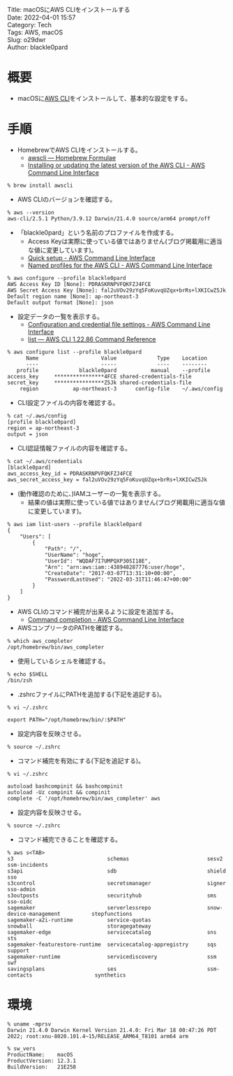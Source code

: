 Title:     macOSにAWS CLIをインストールする    
Date:      2022-04-01 15:57  
Category:  Tech  
Tags:	   AWS, macOS    
Slug:	   o29dwr  
Author:    blackle0pard  

# 概要

- macOSに[AWS CLI](https://docs.aws.amazon.com/cli/index.html)をインストールして、基本的な設定をする。

# 手順

- HomebrewでAWS CLIをインストールする。
    - [awscli — Homebrew Formulae](https://formulae.brew.sh/formula/awscli)
    - [Installing or updating the latest version of the AWS CLI - AWS Command Line Interface](https://docs.aws.amazon.com/cli/latest/userguide/getting-started-install.html)  

```
% brew install awscli
```

- AWS CLIのバージョンを確認する。

```
% aws --version
aws-cli/2.5.1 Python/3.9.12 Darwin/21.4.0 source/arm64 prompt/off
```

- 「blackle0pard」という名前のプロファイルを作成する。  
    - Access Keyは実際に使っている値ではありません(ブログ掲載用に適当な値に変更しています)。
    - [Quick setup - AWS Command Line Interface](https://docs.aws.amazon.com/cli/latest/userguide/getting-started-quickstart.html)
    - [Named profiles for the AWS CLI - AWS Command Line Interface](https://docs.aws.amazon.com/cli/latest/userguide/cli-configure-profiles.html)

```
% aws configure --profile blackle0pard     
AWS Access Key ID [None]: PDRASKRNPVFQKFZJ4FCE
AWS Secret Access Key [None]: fal2uVOv29zYq5FoKuvqUZqx+brRs+lXKICwZ5Jk
Default region name [None]: ap-northeast-3
Default output format [None]: json
```

- 設定データの一覧を表示する。  
    - [Configuration and credential file settings - AWS Command Line Interface](https://docs.aws.amazon.com/cli/latest/userguide/cli-configure-files.html)
    - [list — AWS CLI 1.22.86 Command Reference](https://docs.aws.amazon.com/cli/latest/reference/configure/list.html)

```
% aws configure list --profile blackle0pard
      Name                    Value             Type    Location
      ----                    -----             ----    --------
   profile             blackle0pard           manual    --profile
access_key     ****************4FCE shared-credentials-file    
secret_key     ****************Z5Jk shared-credentials-file    
    region           ap-northeast-3      config-file    ~/.aws/config
```

- CLI設定ファイルの内容を確認する。  

```
% cat ~/.aws/config 
[profile blackle0pard]
region = ap-northeast-3
output = json
```

- CLI認証情報ファイルの内容を確認する。  

```
% cat ~/.aws/credentials 
[blackle0pard]
aws_access_key_id = PDRASKRNPVFQKFZJ4FCE
aws_secret_access_key = fal2uVOv29zYq5FoKuvqUZqx+brRs+lXKICwZ5Jk
```

- (動作確認のために、)IAMユーザーの一覧を表示する。  
    - 結果の値は実際に使っている値ではありません(ブログ掲載用に適当な値に変更しています)。

```
% aws iam list-users --profile blackle0pard
{
    "Users": [
        {
            "Path": "/",
            "UserName": "hoge",
            "UserId": "WQDAF7I7UMPQXP30SI18E",
            "Arn": "arn:aws:iam::438948287776:user/hoge",
            "CreateDate": "2017-03-07T13:31:10+00:00",
            "PasswordLastUsed": "2022-03-31T11:46:47+00:00"
        }
    ]
}
```

- AWS CLIのコマンド補完が出来るように設定を追加する。
    - [Command completion - AWS Command Line Interface](https://docs.aws.amazon.com/cli/latest/userguide/cli-configure-completion.html)
- AWSコンプリータのPATHを確認する。  

```
% which aws_completer
/opt/homebrew/bin/aws_completer
```

- 使用しているシェルを確認する。  

```
% echo $SHELL
/bin/zsh
```

- .zshrcファイルにPATHを追加する(下記を追記する)。

```
% vi ~/.zshrc 
```

```
export PATH="/opt/homebrew/bin/:$PATH"
```

- 設定内容を反映させる。  

```
% source ~/.zshrc 
```

- コマンド補完を有効にする(下記を追記する)。

```
% vi ~/.zshrc 
```

```
autoload bashcompinit && bashcompinit
autoload -Uz compinit && compinit
complete -C '/opt/homebrew/bin/aws_completer' aws
```

- 設定内容を反映させる。  

```
% source ~/.zshrc 
```

- コマンド補完できることを確認する。  

```
% aws s<TAB>
s3                              schemas                         sesv2                           ssm-incidents
s3api                           sdb                             shield                          sso
s3control                       secretsmanager                  signer                          sso-admin
s3outposts                      securityhub                     sms                             sso-oidc
sagemaker                       serverlessrepo                  snow-device-management          stepfunctions
sagemaker-a2i-runtime           service-quotas                  snowball                        storagegateway
sagemaker-edge                  servicecatalog                  sns                             sts
sagemaker-featurestore-runtime  servicecatalog-appregistry      sqs                             support
sagemaker-runtime               servicediscovery                ssm                             swf
savingsplans                    ses                             ssm-contacts                    synthetics
```

# 環境

```
% uname -mprsv
Darwin 21.4.0 Darwin Kernel Version 21.4.0: Fri Mar 18 00:47:26 PDT 2022; root:xnu-8020.101.4~15/RELEASE_ARM64_T8101 arm64 arm
```

```
% sw_vers
ProductName:	macOS
ProductVersion:	12.3.1
BuildVersion:	21E258
```
